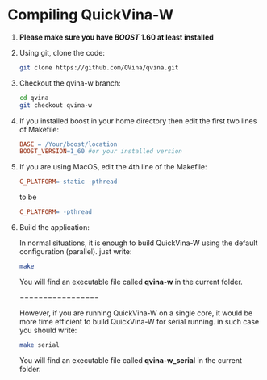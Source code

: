 # Compiling QuickVina-W



1. **Please make sure you have _BOOST_ 1.60 at least installed**

1. Using git, clone the code:

      ```bash
      git clone https://github.com/QVina/qvina.git
      ```
 
1. Checkout the qvina-w branch:

      ```bash
      cd qvina
      git checkout qvina-w
      ```
     
1. If you installed boost in your home directory then edit the first two lines of Makefile:
   
      ```Makefile
      BASE = /Your/boost/location
      BOOST_VERSION=1_60 #or your installed version
      ```        
          
1. If you are using MacOS, edit the 4th line of the Makefile:
   
      ```Makefile
      C_PLATFORM=-static -pthread
      ```        
   to be
   
      ```Makefile
      C_PLATFORM= -pthread
      ```        

1. Build the application:
    
   In normal situations, it is enough to build QuickVina-W using the default configuration (parallel). just write:
   
      ```bash
      make
      ```
      You will find an executable file called **qvina-w** in the current folder.
      
    =================

    However, if you are running QuickVina-W on a single core, it would be more time efficient to build QuickVina-W for serial running. in such case you should write:
   
      ```bash
      make serial
      ```

    You will find an executable file called **qvina-w_serial** in the current folder.


